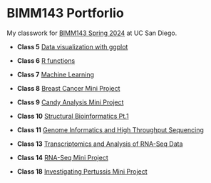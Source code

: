 # BIMM143 Portforlio

My classwork for [BIMM143 Spring 2024](https://bioboot.github.io/bimm143_S24/) at UC San Diego. 

- **Class 5** [Data visualization with ggplot](https://github.com/cynthiajperez/bimm143_github/blob/main/Class05/class05.pdf)
  
- **Class 6** [R functions](https://github.com/cynthiajperez/bimm143_github/blob/main/Class06/Class06.pdf)
  
- **Class 7** [Machine Learning](https://github.com/cynthiajperez/bimm143_github/blob/main/Class07/Class07.pdf)

- **Class 8** [Breast Cancer Mini Project](https://github.com/cynthiajperez/bimm143_github/blob/main/Class08/Class8.pdf)

- **Class 9** [Candy Analysis Mini Project](https://github.com/cynthiajperez/bimm143_github/blob/main/Class09/Class09.pdf)

- **Class 10** [Structural Bioinformatics Pt.1](https://github.com/cynthiajperez/bimm143_github/blob/main/Class10/class10.pdf)

- **Class 11** [Genome Informatics and High Throughput Sequencing](https://github.com/cynthiajperez/bimm143_github/blob/main/Class11/Class11.pdf)

- **Class 13** [Transcriptomics and Analysis of RNA-Seq Data](https://github.com/cynthiajperez/bimm143_github/blob/main/Class13/Class13.pdf)

- **Class 14** [RNA-Seq Mini Project](https://github.com/cynthiajperez/bimm143_github/blob/main/Class14/Class14.pdf)

- **Class 18** [Investigating Pertussis Mini Project](https://github.com/cynthiajperez/bimm143_github/blob/main/Class18/class18.pdf)
